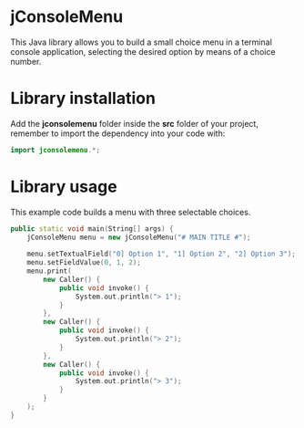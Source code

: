 # jConsoleMenu
This Java library allows you to build a small choice menu in a terminal console application, selecting the desired option by means of a choice number.

# Library installation
Add the **jconsolemenu** folder inside the **src** folder of your project, remember to import the dependency into your code with:
```java 
import jconsolemenu.*; 
```

# Library usage
This example code builds a menu with three selectable choices.
```cpp
public static void main(String[] args) {
    jConsoleMenu menu = new jConsoleMenu("# MAIN TITLE #");
    
    menu.setTextualField("0] Option 1", "1] Option 2", "2] Option 3");
    menu.setFieldValue(0, 1, 2);
    menu.print(
        new Caller() {
            public void invoke() {
                System.out.println("> 1");
            }
        },
        new Caller() {
            public void invoke() {
                System.out.println("> 2");
            }
        },
        new Caller() {
            public void invoke() {
                System.out.println("> 3");
            }
        }
    );
}
```
